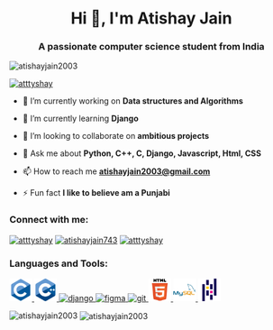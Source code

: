 <h1 align="center">Hi 👋, I'm Atishay Jain</h1>
<h3 align="center">A passionate computer science student from India</h3>

<p align="left"> <img src="https://komarev.com/ghpvc/?username=atishayjain2003&label=Profile%20views&color=0e75b6&style=flat" alt="atishayjain2003" /> </p>

<p align="left"> <a href="https://twitter.com/atttyshay" target="blank"><img src="https://img.shields.io/twitter/follow/atttyshay?logo=twitter&style=for-the-badge" alt="atttyshay" /></a> </p>

- 🔭 I’m currently working on **Data structures and Algorithms**

- 🌱 I’m currently learning **Django**

- 👯 I’m looking to collaborate on **ambitious projects**
- 💬 Ask me about **Python, C++, C, Django, Javascript, Html, CSS**

- 📫 How to reach me **atishayjain2003@gmail.com**

- ⚡ Fun fact **I like to believe am a Punjabi**

<h3 align="left">Connect with me:</h3>
<p align="left">
<a href="https://twitter.com/atttyshay" target="blank"><img align="center" src="https://raw.githubusercontent.com/rahuldkjain/github-profile-readme-generator/master/src/images/icons/Social/twitter.svg" alt="atttyshay" height="30" width="40" /></a>
<a href="https://linkedin.com/in/atishayjain743" target="blank"><img align="center" src="https://raw.githubusercontent.com/rahuldkjain/github-profile-readme-generator/master/src/images/icons/Social/linked-in-alt.svg" alt="atishayjain743" height="30" width="40" /></a>
<a href="https://instagram.com/atttyshay" target="blank"><img align="center" src="https://raw.githubusercontent.com/rahuldkjain/github-profile-readme-generator/master/src/images/icons/Social/instagram.svg" alt="atttyshay" height="30" width="40" /></a>
</p>

<h3 align="left">Languages and Tools:</h3>
<p align="left"> <a href="https://www.cprogramming.com/" target="_blank" rel="noreferrer"> <img src="https://raw.githubusercontent.com/devicons/devicon/master/icons/c/c-original.svg" alt="c" width="40" height="40"/> </a> <a href="https://www.w3schools.com/cpp/" target="_blank" rel="noreferrer"> <img src="https://raw.githubusercontent.com/devicons/devicon/master/icons/cplusplus/cplusplus-original.svg" alt="cplusplus" width="40" height="40"/> </a> <a href="https://www.djangoproject.com/" target="_blank" rel="noreferrer"> <img src="https://cdn.worldvectorlogo.com/logos/django.svg" alt="django" width="40" height="40"/> </a> <a href="https://www.figma.com/" target="_blank" rel="noreferrer"> <img src="https://www.vectorlogo.zone/logos/figma/figma-icon.svg" alt="figma" width="40" height="40"/> </a> <a href="https://git-scm.com/" target="_blank" rel="noreferrer"> <img src="https://www.vectorlogo.zone/logos/git-scm/git-scm-icon.svg" alt="git" width="40" height="40"/> </a> <a href="https://www.w3.org/html/" target="_blank" rel="noreferrer"> <img src="https://raw.githubusercontent.com/devicons/devicon/master/icons/html5/html5-original-wordmark.svg" alt="html5" width="40" height="40"/> </a> <a href="https://www.mysql.com/" target="_blank" rel="noreferrer"> <img src="https://raw.githubusercontent.com/devicons/devicon/master/icons/mysql/mysql-original-wordmark.svg" alt="mysql" width="40" height="40"/> </a> <a href="https://pandas.pydata.org/" target="_blank" rel="noreferrer"> <img src="https://raw.githubusercontent.com/devicons/devicon/2ae2a900d2f041da66e950e4d48052658d850630/icons/pandas/pandas-original.svg" alt="pandas" width="40" height="40"/> </a> </p>

<p><img align="left" src="https://github-readme-stats.vercel.app/api/top-langs?username=atishayjain2003&show_icons=true&locale=en&layout=compact" alt="atishayjain2003" /></p>

<p>&nbsp;<img align="center" src="https://github-readme-stats.vercel.app/api?username=atishayjain2003&show_icons=true&locale=en" alt="atishayjain2003" /></p>
